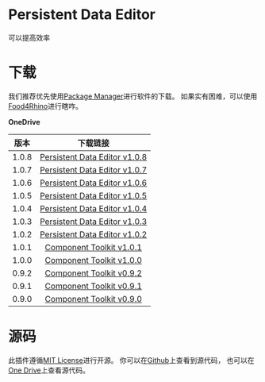 # **Persistent Data Editor**

可以提高效率



# 下载


我们推荐优先使用[Package Manager](rhino://package/search?name=PersistentDataEditor)进行软件的下载。
如果实有困难，可以使用[Food4Rhino](https://www.food4rhino.com/en/app/persistent-data-editor)进行瞎咋。

**OneDrive**

| 版本 | 下载链接 |
|:-:|:-:|
| 1.0.8 |  [Persistent Data Editor v1.0.8](https://stuzafueducn-my.sharepoint.com/personal/201704110219_stu_zafu_edu_cn/_layouts/15/onedrive.aspx?id=%2Fpersonal%2F201704110219%5Fstu%5Fzafu%5Fedu%5Fcn%2FDocuments%2FRhino%20Share%20Files%2F07%20Grasshopper%20Developments%20%E8%9A%B1%E8%9C%A2%E5%BC%80%E5%8F%91%2F%23%20%E9%A1%B9%E7%9B%AE%E6%A1%88%E4%BE%8B%2FPersistentDataEditor%2FYAK%2F1%2E0%2E8%2FPersistentDataEditor%2Egha&parent=%2Fpersonal%2F201704110219%5Fstu%5Fzafu%5Fedu%5Fcn%2FDocuments%2FRhino%20Share%20Files%2F07%20Grasshopper%20Developments%20%E8%9A%B1%E8%9C%A2%E5%BC%80%E5%8F%91%2F%23%20%E9%A1%B9%E7%9B%AE%E6%A1%88%E4%BE%8B%2FPersistentDataEditor%2FYAK%2F1%2E0%2E8) |
| 1.0.7 |  [Persistent Data Editor v1.0.7](https://stuzafueducn-my.sharepoint.com/personal/201704110219_stu_zafu_edu_cn/_layouts/15/onedrive.aspx?id=%2Fpersonal%2F201704110219%5Fstu%5Fzafu%5Fedu%5Fcn%2FDocuments%2FRhino%20Share%20Files%2F07%20Grasshopper%20Developments%20%E8%9A%B1%E8%9C%A2%E5%BC%80%E5%8F%91%2F%23%20%E9%A1%B9%E7%9B%AE%E6%A1%88%E4%BE%8B%2FPersistentDataEditor%2FYAK%2F1%2E0%2E7%2FPersistentDataEditor%2Egha&parent=%2Fpersonal%2F201704110219%5Fstu%5Fzafu%5Fedu%5Fcn%2FDocuments%2FRhino%20Share%20Files%2F07%20Grasshopper%20Developments%20%E8%9A%B1%E8%9C%A2%E5%BC%80%E5%8F%91%2F%23%20%E9%A1%B9%E7%9B%AE%E6%A1%88%E4%BE%8B%2FPersistentDataEditor%2FYAK%2F1%2E0%2E7) |
| 1.0.6 |  [Persistent Data Editor v1.0.6](https://stuzafueducn-my.sharepoint.com/personal/201704110219_stu_zafu_edu_cn/_layouts/15/onedrive.aspx?id=%2Fpersonal%2F201704110219%5Fstu%5Fzafu%5Fedu%5Fcn%2FDocuments%2FRhino%20Share%20Files%2F07%20Grasshopper%20Developments%20%E8%9A%B1%E8%9C%A2%E5%BC%80%E5%8F%91%2F%23%20%E9%A1%B9%E7%9B%AE%E6%A1%88%E4%BE%8B%2FPersistentDataEditor%2FYAK%2F1%2E0%2E6%2FPersistentDataEditor%2Egha&parent=%2Fpersonal%2F201704110219%5Fstu%5Fzafu%5Fedu%5Fcn%2FDocuments%2FRhino%20Share%20Files%2F07%20Grasshopper%20Developments%20%E8%9A%B1%E8%9C%A2%E5%BC%80%E5%8F%91%2F%23%20%E9%A1%B9%E7%9B%AE%E6%A1%88%E4%BE%8B%2FPersistentDataEditor%2FYAK%2F1%2E0%2E6) |
| 1.0.5 |  [Persistent Data Editor v1.0.5](https://stuzafueducn-my.sharepoint.com/personal/201704110219_stu_zafu_edu_cn/_layouts/15/onedrive.aspx?id=%2Fpersonal%2F201704110219%5Fstu%5Fzafu%5Fedu%5Fcn%2FDocuments%2FRhino%20Share%20Files%2F07%20Grasshopper%20Developments%20%E8%9A%B1%E8%9C%A2%E5%BC%80%E5%8F%91%2F%23%20%E9%A1%B9%E7%9B%AE%E6%A1%88%E4%BE%8B%2FPersistentDataEditor%2FYAK%2F1%2E0%2E5%2FPersistentDataEditor%2Egha&parent=%2Fpersonal%2F201704110219%5Fstu%5Fzafu%5Fedu%5Fcn%2FDocuments%2FRhino%20Share%20Files%2F07%20Grasshopper%20Developments%20%E8%9A%B1%E8%9C%A2%E5%BC%80%E5%8F%91%2F%23%20%E9%A1%B9%E7%9B%AE%E6%A1%88%E4%BE%8B%2FPersistentDataEditor%2FYAK%2F1%2E0%2E5) |
| 1.0.4 |  [Persistent Data Editor v1.0.4](https://stuzafueducn-my.sharepoint.com/personal/201704110219_stu_zafu_edu_cn/_layouts/15/onedrive.aspx?id=%2Fpersonal%2F201704110219%5Fstu%5Fzafu%5Fedu%5Fcn%2FDocuments%2FRhino%20Share%20Files%2F07%20Grasshopper%20Developments%20%E8%9A%B1%E8%9C%A2%E5%BC%80%E5%8F%91%2F%23%20%E9%A1%B9%E7%9B%AE%E6%A1%88%E4%BE%8B%2FPersistentDataEditor%2FYAK%2F1%2E0%2E4%2FPersistentDataEditor%2Egha&parent=%2Fpersonal%2F201704110219%5Fstu%5Fzafu%5Fedu%5Fcn%2FDocuments%2FRhino%20Share%20Files%2F07%20Grasshopper%20Developments%20%E8%9A%B1%E8%9C%A2%E5%BC%80%E5%8F%91%2F%23%20%E9%A1%B9%E7%9B%AE%E6%A1%88%E4%BE%8B%2FPersistentDataEditor%2FYAK%2F1%2E0%2E4) |
| 1.0.3 |  [Persistent Data Editor v1.0.3](https://stuzafueducn-my.sharepoint.com/personal/201704110219_stu_zafu_edu_cn/_layouts/15/onedrive.aspx?id=%2Fpersonal%2F201704110219%5Fstu%5Fzafu%5Fedu%5Fcn%2FDocuments%2FRhino%20Share%20Files%2F07%20Grasshopper%20Developments%20%E8%9A%B1%E8%9C%A2%E5%BC%80%E5%8F%91%2F%23%20%E9%A1%B9%E7%9B%AE%E6%A1%88%E4%BE%8B%2FPersistentDataEditor%2FYAK%2F1%2E0%2E3%2FPersistentDataEditor%2Egha&parent=%2Fpersonal%2F201704110219%5Fstu%5Fzafu%5Fedu%5Fcn%2FDocuments%2FRhino%20Share%20Files%2F07%20Grasshopper%20Developments%20%E8%9A%B1%E8%9C%A2%E5%BC%80%E5%8F%91%2F%23%20%E9%A1%B9%E7%9B%AE%E6%A1%88%E4%BE%8B%2FPersistentDataEditor%2FYAK%2F1%2E0%2E3) |
| 1.0.2 |  [Persistent Data Editor v1.0.2](https://stuzafueducn-my.sharepoint.com/personal/201704110219_stu_zafu_edu_cn/_layouts/15/onedrive.aspx?id=%2Fpersonal%2F201704110219%5Fstu%5Fzafu%5Fedu%5Fcn%2FDocuments%2FRhino%20Share%20Files%2F07%20Grasshopper%20Developments%20%E8%9A%B1%E8%9C%A2%E5%BC%80%E5%8F%91%2F%23%20%E9%A1%B9%E7%9B%AE%E6%A1%88%E4%BE%8B%2FPersistentDataEditor%2FYAK%2F1%2E0%2E2%2FPersistentDataEditor%2Egha&parent=%2Fpersonal%2F201704110219%5Fstu%5Fzafu%5Fedu%5Fcn%2FDocuments%2FRhino%20Share%20Files%2F07%20Grasshopper%20Developments%20%E8%9A%B1%E8%9C%A2%E5%BC%80%E5%8F%91%2F%23%20%E9%A1%B9%E7%9B%AE%E6%A1%88%E4%BE%8B%2FPersistentDataEditor%2FYAK%2F1%2E0%2E2) |
| 1.0.1 |  [Component Toolkit v1.0.1](https://stuzafueducn-my.sharepoint.com/personal/201704110219_stu_zafu_edu_cn/_layouts/15/onedrive.aspx?id=%2Fpersonal%2F201704110219%5Fstu%5Fzafu%5Fedu%5Fcn%2FDocuments%2FRhino%20Share%20Files%2F07%20Grasshopper%20Developments%20%E8%9A%B1%E8%9C%A2%E5%BC%80%E5%8F%91%2F%23%20%E9%A1%B9%E7%9B%AE%E6%A1%88%E4%BE%8B%2FPersistentDataEditor%2FYAK%2F1%2E0%2E1%2FComponentToolkit%2Egha&parent=%2Fpersonal%2F201704110219%5Fstu%5Fzafu%5Fedu%5Fcn%2FDocuments%2FRhino%20Share%20Files%2F07%20Grasshopper%20Developments%20%E8%9A%B1%E8%9C%A2%E5%BC%80%E5%8F%91%2F%23%20%E9%A1%B9%E7%9B%AE%E6%A1%88%E4%BE%8B%2FPersistentDataEditor%2FYAK%2F1%2E0%2E1) |
| 1.0.0 |  [Component Toolkit v1.0.0](https://stuzafueducn-my.sharepoint.com/personal/201704110219_stu_zafu_edu_cn/_layouts/15/onedrive.aspx?id=%2Fpersonal%2F201704110219%5Fstu%5Fzafu%5Fedu%5Fcn%2FDocuments%2FRhino%20Share%20Files%2F07%20Grasshopper%20Developments%20%E8%9A%B1%E8%9C%A2%E5%BC%80%E5%8F%91%2F%23%20%E9%A1%B9%E7%9B%AE%E6%A1%88%E4%BE%8B%2FPersistentDataEditor%2FYAK%2F1%2E0%2E0%2FComponentToolkit%2Egha&parent=%2Fpersonal%2F201704110219%5Fstu%5Fzafu%5Fedu%5Fcn%2FDocuments%2FRhino%20Share%20Files%2F07%20Grasshopper%20Developments%20%E8%9A%B1%E8%9C%A2%E5%BC%80%E5%8F%91%2F%23%20%E9%A1%B9%E7%9B%AE%E6%A1%88%E4%BE%8B%2FPersistentDataEditor%2FYAK%2F1%2E0%2E0) |
| 0.9.2 |  [Component Toolkit v0.9.2](https://stuzafueducn-my.sharepoint.com/personal/201704110219_stu_zafu_edu_cn/_layouts/15/onedrive.aspx?id=%2Fpersonal%2F201704110219%5Fstu%5Fzafu%5Fedu%5Fcn%2FDocuments%2FRhino%20Share%20Files%2F07%20Grasshopper%20Developments%20%E8%9A%B1%E8%9C%A2%E5%BC%80%E5%8F%91%2F%23%20%E9%A1%B9%E7%9B%AE%E6%A1%88%E4%BE%8B%2FPersistentDataEditor%2FYAK%2F0%2E9%2E2%2FComponentToolkit%2Egha&parent=%2Fpersonal%2F201704110219%5Fstu%5Fzafu%5Fedu%5Fcn%2FDocuments%2FRhino%20Share%20Files%2F07%20Grasshopper%20Developments%20%E8%9A%B1%E8%9C%A2%E5%BC%80%E5%8F%91%2F%23%20%E9%A1%B9%E7%9B%AE%E6%A1%88%E4%BE%8B%2FPersistentDataEditor%2FYAK%2F0%2E9%2E2) |
| 0.9.1 |  [Component Toolkit v0.9.1](https://stuzafueducn-my.sharepoint.com/personal/201704110219_stu_zafu_edu_cn/_layouts/15/onedrive.aspx?id=%2Fpersonal%2F201704110219%5Fstu%5Fzafu%5Fedu%5Fcn%2FDocuments%2FRhino%20Share%20Files%2F07%20Grasshopper%20Developments%20%E8%9A%B1%E8%9C%A2%E5%BC%80%E5%8F%91%2F%23%20%E9%A1%B9%E7%9B%AE%E6%A1%88%E4%BE%8B%2FPersistentDataEditor%2FYAK%2F0%2E9%2E1%2FComponentToolkit%2Egha&parent=%2Fpersonal%2F201704110219%5Fstu%5Fzafu%5Fedu%5Fcn%2FDocuments%2FRhino%20Share%20Files%2F07%20Grasshopper%20Developments%20%E8%9A%B1%E8%9C%A2%E5%BC%80%E5%8F%91%2F%23%20%E9%A1%B9%E7%9B%AE%E6%A1%88%E4%BE%8B%2FPersistentDataEditor%2FYAK%2F0%2E9%2E1) |
| 0.9.0 |  [Component Toolkit v0.9.0](https://stuzafueducn-my.sharepoint.com/personal/201704110219_stu_zafu_edu_cn/_layouts/15/onedrive.aspx?id=%2Fpersonal%2F201704110219%5Fstu%5Fzafu%5Fedu%5Fcn%2FDocuments%2FRhino%20Share%20Files%2F07%20Grasshopper%20Developments%20%E8%9A%B1%E8%9C%A2%E5%BC%80%E5%8F%91%2F%23%20%E9%A1%B9%E7%9B%AE%E6%A1%88%E4%BE%8B%2FPersistentDataEditor%2FYAK%2F0%2E9%2E0%2FComponentToolkit%2Egha&parent=%2Fpersonal%2F201704110219%5Fstu%5Fzafu%5Fedu%5Fcn%2FDocuments%2FRhino%20Share%20Files%2F07%20Grasshopper%20Developments%20%E8%9A%B1%E8%9C%A2%E5%BC%80%E5%8F%91%2F%23%20%E9%A1%B9%E7%9B%AE%E6%A1%88%E4%BE%8B%2FPersistentDataEditor%2FYAK%2F0%2E9%2E0) |

# 源码
此插件遵循[MIT License](https://opensource.org/licenses/MIT)进行开源。
你可以在[Github](https://github.com/ArchiDog1998/PersistentDataEditor)上查看到源代码，
也可以在[One Drive](https://stuzafueducn-my.sharepoint.com/personal/201704110219_stu_zafu_edu_cn/_layouts/15/onedrive.aspx?id=%2Fpersonal%2F201704110219%5Fstu%5Fzafu%5Fedu%5Fcn%2FDocuments%2FRhino%20Share%20Files%2F07%20Grasshopper%20Developments%20%E8%9A%B1%E8%9C%A2%E5%BC%80%E5%8F%91%2F%23%20%E9%A1%B9%E7%9B%AE%E6%A1%88%E4%BE%8B%2FPersistentDataEditor)上查看源代码。 
